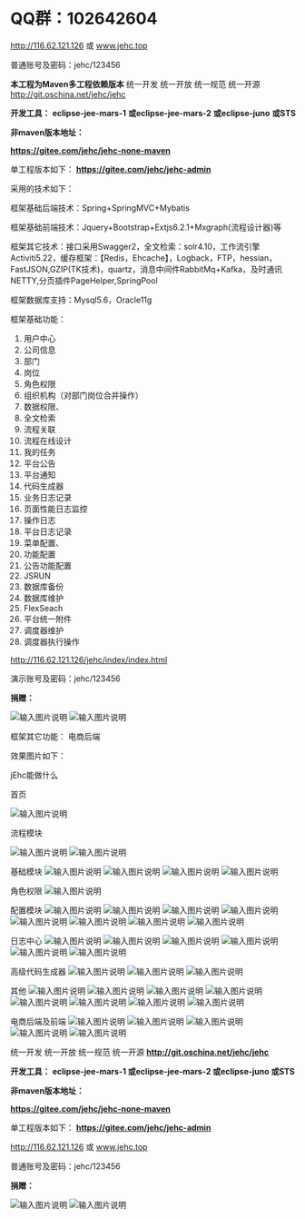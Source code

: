 #  **QQ群：102642604** 


http://116.62.121.126
或
www.jehc.top

普通账号及密码：jehc/123456


**本工程为Maven多工程依赖版本** 
统一开发 统一开放 统一规范 统一开源
http://git.oschina.net/jehc/jehc


 **开发工具：** 
 **eclipse-jee-mars-1** 
 **或eclipse-jee-mars-2** 
 **或eclipse-juno** 
 **或STS** 


 **非maven版本地址：** 

 **https://gitee.com/jehc/jehc-none-maven** 

单工程版本如下：
 **https://gitee.com/jehc/jehc-admin** 


采用的技术如下：

框架基础后端技术：Spring+SpringMVC+Mybatis

框架基础前端技术：Jquery+Bootstrap+Extjs6.2.1+Mxgraph(流程设计器)等

框架其它技术：接口采用Swagger2，全文检索：solr4.10，工作流引擎Activiti5.22，缓存框架：【Redis，Ehcache】，Logback，FTP，hessian，FastJSON,GZIP(TK技术)，quartz，消息中间件RabbitMq+Kafka，及时通讯NETTY,分页插件PageHelper,SpringPool

框架数据库支持：Mysql5.6，Oracle11g

框架基础功能：

1. 用户中心
2. 公司信息
3. 部门
4. 岗位
5. 角色权限
6. 组织机构（对部门岗位合并操作）
7. 数据权限、
8. 全文检索
9. 流程关联
10. 流程在线设计
11. 我的任务
12. 平台公告
13. 平台通知
14. 代码生成器
15. 业务日志记录
16. 页面性能日志监控
17. 操作日志
18. 平台日志记录
19. 菜单配置、
20. 功能配置
21. 公告功能配置
22. JSRUN
23. 数据库备份
24. 数据库维护
25. FlexSeach
26. 平台统一附件
27. 调度器维护
28. 调度器执行操作

http://116.62.121.126/jehc/index/index.html

演示账号及密码：jehc/123456

 **捐赠：** 

![输入图片说明](https://gitee.com/uploads/images/2018/0607/151148_2ecb3136_1341290.jpeg "微信.jpg")
![输入图片说明](https://gitee.com/uploads/images/2018/0607/151155_ddbbd81d_1341290.jpeg "支付宝.jpg")

框架其它功能：
    电商后端
    
效果图片如下：

jEhc能做什么

首页

![输入图片说明](https://gitee.com/uploads/images/2018/0606/131719_fdb7cc90_1341290.png "index.png")

流程模块

![输入图片说明](https://gitee.com/uploads/images/2018/0606/131743_ff1615aa_1341290.png "在线设计.png")
![输入图片说明](https://gitee.com/uploads/images/2018/0606/131811_d71dfc95_1341290.png "流程中心.png")

基础模块
![输入图片说明](https://gitee.com/uploads/images/2018/0606/131826_c7e96d09_1341290.png "员工信息.png")
![输入图片说明](https://gitee.com/uploads/images/2018/0606/131835_09b91357_1341290.png "公司信息.png")
![输入图片说明](https://gitee.com/uploads/images/2018/0606/131843_91b9d8f2_1341290.png "部门信息.png")
![输入图片说明](https://gitee.com/uploads/images/2018/0606/131852_d0d188ef_1341290.png "岗位信息.png")

角色权限
![输入图片说明](https://gitee.com/uploads/images/2018/0606/131902_47d0e39f_1341290.png "角色权限.png")


配置模块
![输入图片说明](https://gitee.com/uploads/images/2018/0606/131927_356c9bb3_1341290.png "常量配置.png")
![输入图片说明](https://gitee.com/uploads/images/2018/0606/131937_0399c695_1341290.png "定时任务.png")
![输入图片说明](https://gitee.com/uploads/images/2018/0606/131949_9c0b11db_1341290.png "二维码.png")
![输入图片说明](https://gitee.com/uploads/images/2018/0606/132000_0d8991b3_1341290.png "功能权限.png")
![输入图片说明](https://gitee.com/uploads/images/2018/0606/132011_09bb69b9_1341290.png "行政区域.png")
![输入图片说明](https://gitee.com/uploads/images/2018/0606/132021_79fd968d_1341290.png "合同管理.png")
![输入图片说明](https://gitee.com/uploads/images/2018/0606/132036_afe06130_1341290.png "数据字典.png")
![输入图片说明](https://gitee.com/uploads/images/2018/0606/132056_3fdf54df_1341290.png "版本控制.png")



日志中心
![输入图片说明](https://gitee.com/uploads/images/2018/0606/132110_47fa042a_1341290.png "变更日志.png")
![输入图片说明](https://gitee.com/uploads/images/2018/0606/132117_697d2e95_1341290.png "操作日志.png")
![输入图片说明](https://gitee.com/uploads/images/2018/0606/132125_502ea093_1341290.png "登录日志.png")
![输入图片说明](https://gitee.com/uploads/images/2018/0606/132133_d5061786_1341290.png "定时器执行日志.png")
![输入图片说明](https://gitee.com/uploads/images/2018/0606/132147_93c8dfc8_1341290.png "业务日志.png")
![输入图片说明](https://gitee.com/uploads/images/2018/0606/132155_f0b4e60d_1341290.png "页面载入时间统计.png")

高级代码生成器
![输入图片说明](https://gitee.com/uploads/images/2018/0606/132212_d927f295_1341290.png "代码生成器.png")
![输入图片说明](https://gitee.com/uploads/images/2018/0606/132226_5903bfe3_1341290.png "缓存监控.png")
![输入图片说明](https://gitee.com/uploads/images/2018/0606/132245_afb3436c_1341290.png "全文检索.png")

其他
![输入图片说明](https://gitee.com/uploads/images/2018/0606/133040_7e8af64b_1341290.png "知识库.png")
![输入图片说明](https://gitee.com/uploads/images/2018/0606/133110_20308136_1341290.png "平台公告.png")
![输入图片说明](https://gitee.com/uploads/images/2018/0606/133117_814b8d41_1341290.png "密码找回.png")
![输入图片说明](https://gitee.com/uploads/images/2018/0606/143446_0c3586e9_1341290.png "消息管理.png")
![输入图片说明](https://gitee.com/uploads/images/2018/0606/143405_aab1f111_1341290.png "公告.png")
![输入图片说明](https://gitee.com/uploads/images/2018/0606/143401_5aaa7401_1341290.png "工作日志.png")
![输入图片说明](https://gitee.com/uploads/images/2018/0606/143440_9917d628_1341290.png "通知.png")
![输入图片说明](https://gitee.com/uploads/images/2018/0606/143420_2aafe08e_1341290.png "平台消息.png")


电商后端及前端
![输入图片说明](https://gitee.com/uploads/images/2018/0606/133125_00be1896_1341290.png "会员管理.png")
![输入图片说明](https://gitee.com/uploads/images/2018/0606/143352_34fb9230_1341290.png "订单管理.png")
![输入图片说明](https://gitee.com/uploads/images/2018/0606/143434_8f8e6c3c_1341290.png "商品中心.png")
![输入图片说明](https://gitee.com/uploads/images/2018/0606/143428_96cc2d9f_1341290.png "商户管理.png")
![输入图片说明](https://gitee.com/uploads/images/2018/0606/143413_5b16f22d_1341290.png "购物车管理.png")

统一开发 统一开放 统一规范 统一开源
 **http://git.oschina.net/jehc/jehc** 


 **开发工具：** 
 **eclipse-jee-mars-1
或eclipse-jee-mars-2
或eclipse-juno
或STS** 

 **非maven版本地址：** 

 **https://gitee.com/jehc/jehc-none-maven** 

 
单工程版本如下：
 **https://gitee.com/jehc/jehc-admin** 


http://116.62.121.126
或
www.jehc.top

普通账号及密码：jehc/123456

 **捐赠：** 

![输入图片说明](https://gitee.com/uploads/images/2018/0607/151148_2ecb3136_1341290.jpeg "微信.jpg")
![输入图片说明](https://gitee.com/uploads/images/2018/0607/151155_ddbbd81d_1341290.jpeg "支付宝.jpg")